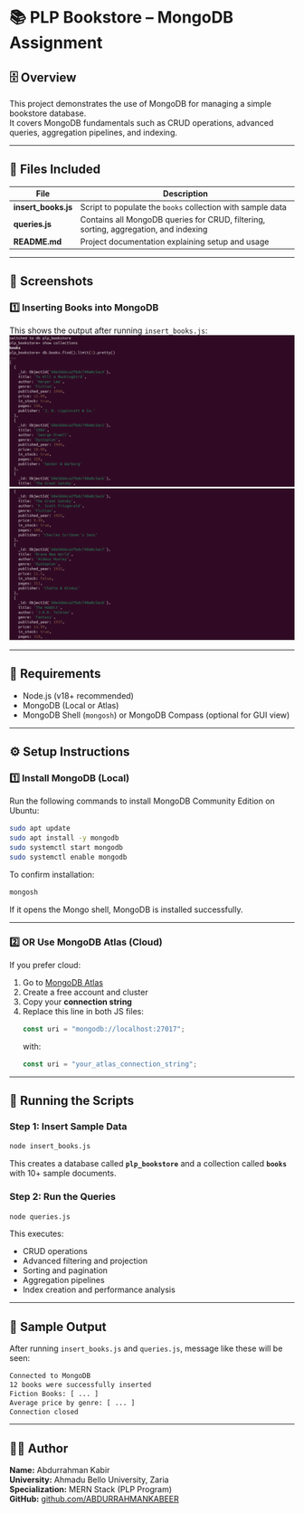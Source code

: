 # 📚 PLP Bookstore – MongoDB Assignment

## 🗄️ Overview
This project demonstrates the use of MongoDB for managing a simple bookstore database.  
It covers MongoDB fundamentals such as CRUD operations, advanced queries, aggregation pipelines, and indexing.

---

## 🚀 Files Included
| File | Description |
|------|--------------|
| **insert_books.js** | Script to populate the `books` collection with sample data |
| **queries.js** | Contains all MongoDB queries for CRUD, filtering, sorting, aggregation, and indexing |
| **README.md** | Project documentation explaining setup and usage |

---

## 📸 Screenshots

### 1️⃣ Inserting Books into MongoDB
This shows the output after running `insert_books.js`:
![Insert Books Output 1](./screenshots/image.png)
![Insert Books Output 2](./screenshots/image2.png)


---

## 🧰 Requirements
- Node.js (v18+ recommended)
- MongoDB (Local or Atlas)
- MongoDB Shell (`mongosh`) or MongoDB Compass (optional for GUI view)

---

## ⚙️ Setup Instructions

### 1️⃣ Install MongoDB (Local)
Run the following commands to install MongoDB Community Edition on Ubuntu:
```bash
sudo apt update
sudo apt install -y mongodb
sudo systemctl start mongodb
sudo systemctl enable mongodb
```

To confirm installation:
```bash
mongosh
```
If it opens the Mongo shell, MongoDB is installed successfully.

---

### 2️⃣ OR Use MongoDB Atlas (Cloud)
If you prefer cloud:
1. Go to [MongoDB Atlas](https://www.mongodb.com/cloud/atlas)
2. Create a free account and cluster
3. Copy your **connection string**
4. Replace this line in both JS files:
   ```js
   const uri = "mongodb://localhost:27017";
   ```
   with:
   ```js
   const uri = "your_atlas_connection_string";
   ```

---

## 🧩 Running the Scripts

### Step 1: Insert Sample Data
```bash
node insert_books.js
```

This creates a database called **`plp_bookstore`** and a collection called **`books`** with 10+ sample documents.

### Step 2: Run the Queries
```bash
node queries.js
```

This executes:
- CRUD operations  
- Advanced filtering and projection  
- Sorting and pagination  
- Aggregation pipelines  
- Index creation and performance analysis  

---

## 🧪 Sample Output
After running `insert_books.js` and `queries.js`, message like these will be seen:

```
Connected to MongoDB
12 books were successfully inserted
Fiction Books: [ ... ]
Average price by genre: [ ... ]
Connection closed
```

---

## 🧑‍💻 Author
**Name:** Abdurrahman Kabir  
**University:** Ahmadu Bello University, Zaria  
**Specialization:** MERN Stack (PLP Program)  
**GitHub:** [github.com/ABDURRAHMANKABEER](https://github.com/ABDURRAHMANKABEER)
